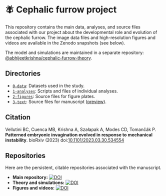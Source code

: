 # :fly: Cephalic furrow project

This repository contains the main data, analyses, and source files associated with our project about the developmental role and evolution of the cephalic furrow.
The image data files and high-resolution figures and videos are available in the Zenodo snapshots (see below).

The model and simulations are maintained in a separate repository: [@abhijeetkrishna/cephalic-furrow-theory](https://github.com/abhijeetkrishna/cephalic-furrow-theory).

## Directories

- [`0-data`](0-data): Datasets used in the study.
- [`1-analyses`](1-analyses): Scripts and files of individual analyses.
- [`2-figures`](2-figures): Source files for figure plates.
- [`3-text`](3-text): Source files for manuscript ([preview](https://htmlpreview.github.io/?https://github.com/bruvellu/cephalic-furrow/blob/main/3-text/furrow.html)).

## Citation

Vellutini BC, Cuenca MB, Krishna A, Szałapak A, Modes CD, Tomančák P. **Patterned embryonic invagination evolved in response to mechanical instability**. bioRxiv (2023) doi:[10.1101/2023.03.30.534554](https://doi.org/10.1101/2023.03.30.534554)

## Repositories

Here are the persistent, citable repositories associated with the manuscript.

- **Main repository:** [![DOI](https://zenodo.org/badge/DOI/10.5281/zenodo.7781947.svg)](https://doi.org/10.5281/zenodo.7781947)
- **Theory and simulations:** [![DOI](https://zenodo.org/badge/DOI/10.5281/zenodo.7784906.svg)](https://doi.org/10.5281/zenodo.7784906)
- **Figures and videos:** [![DOI](https://zenodo.org/badge/DOI/10.5281/zenodo.7781916.svg)](https://doi.org/10.5281/zenodo.7781916)

